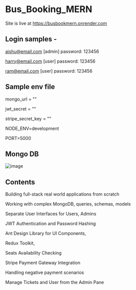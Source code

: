 # Bus_Booking_MERN

Site is live at https://busbookmern.onrender.com 

## Login samples -
aishu@email.com [admin]
password: 123456

harry@email.com [user]
password: 123456

ram@email.com [user]
password: 123456

## Sample env file

mongo_url = ""

jwt_secret = ""

stripe_secret_key = ""

NODE_ENV=development

PORT=5000

## Mongo DB

![image](https://github.com/Aishwarya9425/Bus_Booking_MERN/assets/51038336/a537529d-18b3-4789-970d-d1c5583e6ade)

## Contents
Building full-stack real world applications from scratch

Working with complex MongoDB, queries, schemas, models

Separate User Interfaces for Users, Admins

JWT Authentication and Password Hashing

Ant Design Library for UI Components,

Redux Toolkit,

Seats Availability Checking

Stripe Payment Gateway Integration

Handling negative payment scenarios

Manage Tickets and User from the Admin Pane



